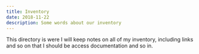 ```yaml
---
title: Inventory
date: 2018-11-22
description: Some words about our inventory
---
```


This directory is were I will keep notes on all of my inventory,
including links and so on that I should be access documentation and so
in. 



